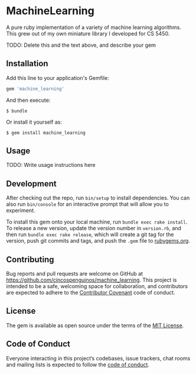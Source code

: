 # MachineLearning

A pure ruby implementation of a variety of machine learning algorithms. This grew out of my own miniature library I developed for CS 5450.

TODO: Delete this and the text above, and describe your gem

## Installation

Add this line to your application's Gemfile:

```ruby
gem 'machine_learning'
```

And then execute:

    $ bundle

Or install it yourself as:

    $ gem install machine_learning

## Usage

TODO: Write usage instructions here

## Development

After checking out the repo, run `bin/setup` to install dependencies. You can also run `bin/console` for an interactive prompt that will allow you to experiment.

To install this gem onto your local machine, run `bundle exec rake install`. To release a new version, update the version number in `version.rb`, and then run `bundle exec rake release`, which will create a git tag for the version, push git commits and tags, and push the `.gem` file to [rubygems.org](https://rubygems.org).

## Contributing

Bug reports and pull requests are welcome on GitHub at https://github.com/cincospenguinos/machine_learning. This project is intended to be a safe, welcoming space for collaboration, and contributors are expected to adhere to the [Contributor Covenant](http://contributor-covenant.org) code of conduct.

## License

The gem is available as open source under the terms of the [MIT License](https://opensource.org/licenses/MIT).

## Code of Conduct

Everyone interacting in this project’s codebases, issue trackers, chat rooms and mailing lists is expected to follow the [code of conduct](https://github.com/cincospenguinos/machine_learning/blob/master/CODE_OF_CONDUCT.md).
